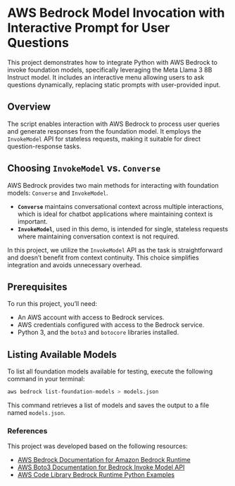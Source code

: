 # AWS Bedrock Model Invocation with Interactive Prompt for User Questions

This project demonstrates how to integrate Python with AWS Bedrock to invoke foundation models, specifically leveraging the Meta Llama 3 8B Instruct model. It includes an interactive menu allowing users to ask questions dynamically, replacing static prompts with user-provided input.

## Overview

The script enables interaction with AWS Bedrock to process user queries and generate responses from the foundation model. It employs the `InvokeModel` API for stateless requests, making it suitable for direct question-response tasks.

## Choosing `InvokeModel` vs. `Converse`

AWS Bedrock provides two main methods for interacting with foundation models: `Converse` and `InvokeModel`.

- **`Converse`** maintains conversational context across multiple interactions, which is ideal for chatbot applications where maintaining context is important.
- **`InvokeModel`**, used in this demo, is intended for single, stateless requests where maintaining conversation context is not required.

In this project, we utilize the `InvokeModel` API as the task is straightforward and doesn’t benefit from context continuity. This choice simplifies integration and avoids unnecessary overhead.

## Prerequisites

To run this project, you’ll need:
- An AWS account with access to Bedrock services.
- AWS credentials configured with access to the Bedrock service.
- Python 3, and the `boto3` and `botocore` libraries installed.

## Listing Available Models

To list all foundation models available for testing, execute the following command in your terminal:

```sh
aws bedrock list-foundation-models > models.json
```

This command retrieves a list of models and saves the output to a file named `models.json`.

### References

This project was developed based on the following resources:
- [AWS Bedrock Documentation for Amazon Bedrock Runtime](https://docs.aws.amazon.com/bedrock/latest/APIReference/API_Operations_Amazon_Bedrock_Runtime.html)
- [AWS Boto3 Documentation for Bedrock Invoke Model API](https://boto3.amazonaws.com/v1/documentation/api/latest/reference/services/bedrock-runtime/client/invoke_model.html)
- [AWS Code Library Bedrock Runtime Python Examples](https://docs.aws.amazon.com/code-library/latest/ug/python_3_bedrock-runtime_code_examples.html)
